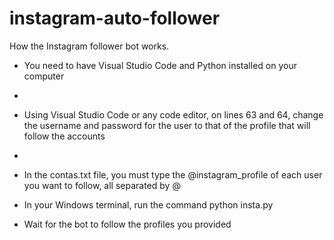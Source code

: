 # instagram-auto-follower

How the Instagram follower bot works.

- You need to have Visual Studio Code and Python installed on your computer
- 
- Using Visual Studio Code or any code editor, on lines 63 and 64, change the username and password for the user to that of the profile that will follow the accounts
- 
- In the contas.txt file, you must type the @instagram_profile of each user you want to follow, all separated by @

- In your Windows terminal, run the command python insta.py

- Wait for the bot to follow the profiles you provided

